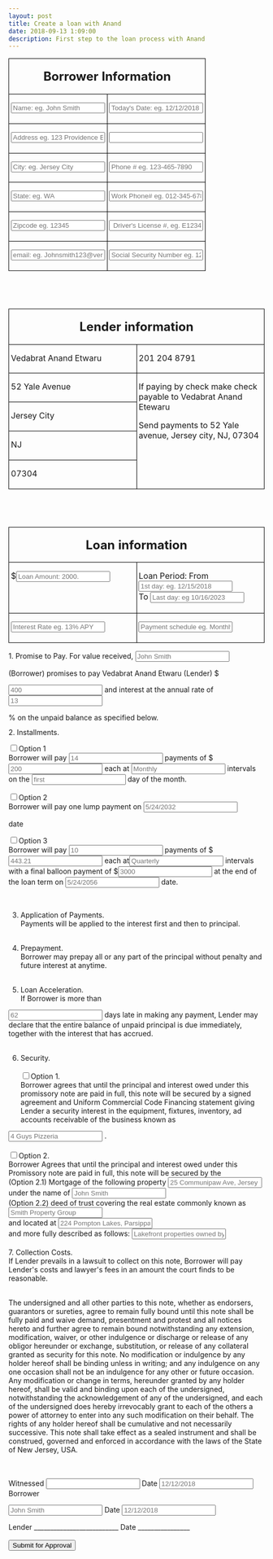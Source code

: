 ```yaml
---
layout: post
title: Create a loan with Anand
date: 2018-09-13 1:09:00
description: First step to the loan process with Anand
---
```

<form action="https://getsimpleform.com/messages?form_api_token=5364b7dc575df9a4449bde7d9e63a705" method="post">
  <!-- the redirect_to is optional, the form will redirect to the referrer on submission -->
  <input type='hidden' name='redirect_to' value='<the complete return url e.g. http://fooey.com/thank-you.html>' />
  <!-- all your input fields here.... -->

<table width="100%" cellpadding="3" cellspacing="0">
	<col width="128*">
	<col width="128*">
	<tr>
		<td colspan="2" width="100%" valign="top" style="border: 1px solid #000000; padding: 0.04in">
			<p align="center"><font size="5" style="font-size: 18pt"><b>Borrower
			Information</b></font></p>
		</td>
	</tr>
	<tr valign="top">
		<td width="50%" style="border-top: none; border-bottom: 1px solid #000000; border-left: 1px solid #000000; border-right: none; padding-top: 0in; padding-bottom: 0.04in; padding-left: 0.04in; padding-right: 0in">
			<p><input type="text" name="Borrower Name" id="input01" placeholder="Name: eg. John Smith"/></p>
		</td>
		<td width="50%" style="border-top: none; border-bottom: 1px solid #000000; border-left: 1px solid #000000; border-right: 1px solid #000000; padding-top: 0in; padding-bottom: 0.04in; padding-left: 0.04in; padding-right: 0.04in">
			<p><input type="text" id="input02" name="Borrower Date" placeholder="Today's Date: eg. 12/12/2018"/></p>
		</td>
	</tr>
	<tr valign="top">
		<td width="50%" style="border-top: none; border-bottom: 1px solid #000000; border-left: 1px solid #000000; border-right: none; padding-top: 0in; padding-bottom: 0.04in; padding-left: 0.04in; padding-right: 0in">
			<p><input type="text" id="input03" name="Borrower Address" placeholder="Address eg. 123 Providence Blvd."/></p>
		</td>
		<td width="50%" style="border-top: none; border-bottom: 1px solid #000000; border-left: 1px solid #000000; border-right: 1px solid #000000; padding-top: 0in; padding-bottom: 0.04in; padding-left: 0.04in; padding-right: 0.04in">
			<p><input type="text" id="input04" name="Borrower Birthdate placeholder="Birthdate: eg. 12/16/1995"/></p>
		</td>
	</tr>
	<tr valign="top">
		<td width="50%" style="border-top: none; border-bottom: 1px solid #000000; border-left: 1px solid #000000; border-right: none; padding-top: 0in; padding-bottom: 0.04in; padding-left: 0.04in; padding-right: 0in">
			<p><input type="text" id="input05" name="Borrower City" placeholder="City: eg. Jersey City"/></p>
		</td>
		<td width="50%" style="border-top: none; border-bottom: 1px solid #000000; border-left: 1px solid #000000; border-right: 1px solid #000000; padding-top: 0in; padding-bottom: 0.04in; padding-left: 0.04in; padding-right: 0.04in">
			<p><input type="text" id="input06" name="Borrower Phonenumber" placeholder="Phone # eg. 123-465-7890"/></p>
		</td>
	</tr>
	<tr valign="top">
		<td width="50%" style="border-top: none; border-bottom: 1px solid #000000; border-left: 1px solid #000000; border-right: none; padding-top: 0in; padding-bottom: 0.04in; padding-left: 0.04in; padding-right: 0in">
			<p><input type="text" id="input07" name="Borrower State" placeholder="State: eg. WA"/></p>
		</td>
		<td width="50%" style="border-top: none; border-bottom: 1px solid #000000; border-left: 1px solid #000000; border-right: 1px solid #000000; padding-top: 0in; padding-bottom: 0.04in; padding-left: 0.04in; padding-right: 0.04in">
			<p><input type="text" id="input08" name="Borrower phone" placeholder="Work Phone# eg. 012-345-6789"/></p>
		</td>
	</tr>
	<tr valign="top">
		<td width="50%" style="border-top: none; border-bottom: 1px solid #000000; border-left: 1px solid #000000; border-right: none; padding-top: 0in; padding-bottom: 0.04in; padding-left: 0.04in; padding-right: 0in">
			<p><input type="text" id="input09" name="Borrower Zipcode" placeholder="Zipcode eg. 12345"/></p>
		</td>
		<td width="50%" style="border-top: none; border-bottom: 1px solid #000000; border-left: 1px solid #000000; border-right: 1px solid #000000; padding-top: 0in; padding-bottom: 0.04in; padding-left: 0.04in; padding-right: 0.04in">
			<p><input type="text" id="input010" name="Borrowers Driver's License" placeholder=" Driver's License #, eg. E123456789012"/></p>
		</td>
	</tr>
	<tr valign="top">
		<td width="50%" style="border-top: none; border-bottom: 1px solid #000000; border-left: 1px solid #000000; border-right: none; padding-top: 0in; padding-bottom: 0.04in; padding-left: 0.04in; padding-right: 0in">
			<p><input type="text" id="input011" name="Borrower's email" placeholder="email: eg. Johnsmith123@verizon.com"/></p>
		</td>
		<td width="50%" style="border-top: none; border-bottom: 1px solid #000000; border-left: 1px solid #000000; border-right: 1px solid #000000; padding-top: 0in; padding-bottom: 0.04in; padding-left: 0.04in; padding-right: 0.04in">
			<p><input type="text" id="input012" name="Borrower's SSN" placeholder="Social Security Number eg. 123-45-6789"/></p>
		</td>
	</tr>
</table>
<p style="margin-bottom: 0in; line-height: 100%"><br/>

</p>
<p style="margin-bottom: 0in; line-height: 100%"><br/>

</p>
<table width="100%" cellpadding="3" cellspacing="0">
	<col width="128*">
	<col width="128*">
	<tr>
		<td colspan="2" width="100%" valign="top" style="border: 1px solid #000000; padding: 0.04in">
			<p align="center"><font size="5" style="font-size: 18pt"><b>Lender
			information</b></font></p>
		</td>
	</tr>
	<tr valign="top">
		<td width="50%" style="border-top: none; border-bottom: 1px solid #000000; border-left: 1px solid #000000; border-right: none; padding-top: 0in; padding-bottom: 0.04in; padding-left: 0.04in; padding-right: 0in">
			<p>Vedabrat Anand Etwaru</p>
		</td>
		<td width="50%" style="border-top: none; border-bottom: 1px solid #000000; border-left: 1px solid #000000; border-right: 1px solid #000000; padding-top: 0in; padding-bottom: 0.04in; padding-left: 0.04in; padding-right: 0.04in">
			<p>201 204 8791</p>
		</td>
	</tr>
	<tr valign="top">
		<td width="50%" style="border-top: none; border-bottom: 1px solid #000000; border-left: 1px solid #000000; border-right: none; padding-top: 0in; padding-bottom: 0.04in; padding-left: 0.04in; padding-right: 0in">
			<p>52 Yale Avenue</p>
		</td>
		<td rowspan="4" width="50%" style="border-top: none; border-bottom: 1px solid #000000; border-left: 1px solid #000000; border-right: 1px solid #000000; padding-top: 0in; padding-bottom: 0.04in; padding-left: 0.04in; padding-right: 0.04in">
			<p>If paying by check make check payable to Vedabrat Anand Etewaru</p>
			<p>Send payments to 52 Yale avenue, Jersey city, NJ, 07304</p>
		</td>
	</tr>
	<tr valign="top">
		<td width="50%" style="border-top: none; border-bottom: 1px solid #000000; border-left: 1px solid #000000; border-right: none; padding-top: 0in; padding-bottom: 0.04in; padding-left: 0.04in; padding-right: 0in">
			<p>Jersey City</p>
		</td>
	</tr>
	<tr valign="top">
		<td width="50%" style="border-top: none; border-bottom: 1px solid #000000; border-left: 1px solid #000000; border-right: none; padding-top: 0in; padding-bottom: 0.04in; padding-left: 0.04in; padding-right: 0in">
			<p>NJ</p>
		</td>
	</tr>
	<tr valign="top">
		<td width="50%" style="border-top: none; border-bottom: 1px solid #000000; border-left: 1px solid #000000; border-right: none; padding-top: 0in; padding-bottom: 0.04in; padding-left: 0.04in; padding-right: 0in">
			<p>07304</p>
		</td>
	</tr>
</table>
<p style="margin-bottom: 0in; line-height: 100%"><br/>

</p>
<p style="margin-bottom: 0in; line-height: 100%"><br/>

</p>
<table width="100%" cellpadding="3" cellspacing="0">
	<col width="128*">
	<col width="128*">
	<tr>
		<td colspan="2" width="100%" valign="top" style="border: 1px solid #000000; padding: 0.04in">
			<p align="center"><font size="5" style="font-size: 18pt"><b>Loan
			information</b></font></p>
		</td>
	</tr>
	<tr valign="top">
		<td width="50%" style="border-top: none; border-bottom: 1px solid #000000; border-left: 1px solid #000000; border-right: none; padding-top: 0in; padding-bottom: 0.04in; padding-left: 0.04in; padding-right: 0in">
			<p>$<input type="text" id="input013" name="loan Amount" placeholder="Loan Amount: 2000."/></p>
		</td>
		<td width="50%" style="border-top: none; border-bottom: 1px solid #000000; border-left: 1px solid #000000; border-right: 1px solid #000000; padding-top: 0in; padding-bottom: 0.04in; padding-left: 0.04in; padding-right: 0.04in">
			<p>Loan Period: From <input type="text" name="start Date" id="input014" placeholder="1st day: eg. 12/15/2018"/><br/> To <input type="text" id="input015" name="end Date" placeholder="Last day: eg 10/16/2023"/></p>
		</td>
	</tr>
	<tr valign="top">
		<td width="50%" style="border-top: none; border-bottom: 1px solid #000000; border-left: 1px solid #000000; border-right: none; padding-top: 0in; padding-bottom: 0.04in; padding-left: 0.04in; padding-right: 0in">
			<p><input type="text" name="interest Rate" id="input016" placeholder="Interest Rate eg. 13% APY"/></p>
		</td>
		<td width="50%" style="border-top: none; border-bottom: 1px solid #000000; border-left: 1px solid #000000; border-right: 1px solid #000000; padding-top: 0in; padding-bottom: 0.04in; padding-left: 0.04in; padding-right: 0.04in">
			<p><input type="text" id="input017" name="payment schedule" placeholder="Payment schedule eg. Monthly on the 1st"/></p>
		</td>
	</tr>
</table>

<p style="margin-bottom: 0in; line-height: 100%">1. Promise to Pay.
For value received,  
<input type="text" id="input1" name="borrower name2" placeholder="John Smith"/>

(Borrower) promises to pay Vedabrat Anand Etwaru (Lender) $</p>
<input type="text" name="installment amounts" id="input2" placeholder="400"/>
 and interest at
the annual rate of
<input type="text" name="interest rate" id="input3" placeholder="13"/>

% on the unpaid
balance as specified below.<br/>

</p>
<p style="margin-bottom: 0in; line-height: 100%">2. Installments.<br/>

</p>
<p style="margin-bottom: 0in; line-height: 100%"><input type="checkbox" id="input13.5">Option 1</br>  Borrower
will pay <input type="text" name="number of payments" id="input5" placeholder="14"/>
 payments of $<input type="text" name="payment amounts" id="input6" placeholder="200"/>
 each at <input type="text" name="payment frequency" id="input7" placeholder="Monthly"/>
 intervals on
the <input type="text" name="payment start day" id="input8" placeholder="first"/>
day of the month.<br/>

<input type="checkbox" name="checkbox option 1" id="input9">Option 2 </br> Borrower
will pay one lump payment on
<input type="text" name="lump sum payment amount" id="input10" placeholder="5/24/2032"/>

 date
<br/>

<input type="checkbox" name="checkbox 2" id="input11">Option 3 </br> Borrower
will pay <input type="text" name="chkbx installment 1" id="input12" placeholder="10"/>
 payments of $<input type="text" name="chkbx payments 1" id="input13" placeholder="443.21"/>
 each at<input type="text" id="input14" name="chkbx periodic payments" placeholder="Quarterly"/>
 intervals with
a final balloon payment of $<input type="text" id="input15" name="chkbx final payment" placeholder="3000"/>
 at the end of the loan term on
<input type="text" id="input16" name="chkbx final payment date" placeholder="5/24/2056"/>
 date.
</p>
<br/>

3. Application of
Payments.<br/> Payments will be applied to the interest first and then to
principal.<br/><br/>

4. Prepayment.<br/>
Borrower may prepay all or any part of the principal without penalty
and future interest at anytime.<br/><br/>

5. Loan
Acceleration. <br/>If Borrower is more than

<input type="text" id="input18" name="days late" placeholder="62"/>
days late in making
any payment, Lender may declare that the entire balance of unpaid
principal is due immediately, together with the interest that has
accrued.<br/><br/>

6. Security.<br/><br/><input type="checkbox" name="chkbx2" id="input19">Option 1. <br/>Borrower
agrees that until the principal and interest owed under this
promissory note are paid in full, this note will be secured by a
signed agreement and Uniform Commercial Code Financing statement
giving Lender a security interest in the equipment, fixtures,
inventory, ad accounts receivable of the business known as
<input type="text" id="input20" name="chkbx2 business name" placeholder="4 Guys Pizzeria"/>
.<br/>
<br/>
<input type="checkbox" name="chkbx3" id="input21">Option 2. <br/>Borrower Agrees that
until the principal and interest owed under this Promissory note are
paid in full, this note will be secured by the
	<br/>(Option 2.1) Mortgage
of the following property <input type="text" name="chkbx3 address" id="input22" placeholder="25 Communipaw Ave, Jersey City, NJ"/>
<br/>
			under the name
of <input type="text" id="input23" name="chkbx3 name" placeholder="John Smith" />
	<br/>(Option 2.2) deed of
trust covering the real estate commonly known as <input type="text" id="input25" name="chkbx3 property name" placeholder="Smith Property Group"/>
<br/>and located at <input type="text" id="input26" name="chkbx3 Address" placeholder="224 Pompton Lakes, Parsippany, NJ"/>
<br/>and more fully described as follows: <input type="text" id="input27" name="chkbx3 description" placeholder="Lakefront properties owned by John Smith and other trustees in Parsippany NJ"/>
<br/><br/>
7. Collection Costs.<br/>
If Lender prevails in a lawsuit to collect on this note, Borrower
will pay Lender's costs and lawyer's fees in an amount the court
finds to be reasonable.<br/><br/>

The undersigned and all other parties to this note, whether as endorsers, guarantors or
sureties, agree to remain fully bound until this note shall be fully
paid and waive demand, presentment and protest and all notices hereto
and further agree to remain bound notwithstanding any extension,
modification, waiver, or other indulgence or discharge or release of
any obligor hereunder or exchange, substitution, or release of any
collateral granted as security for this note. No modification or
indulgence by any holder hereof shall be binding unless in writing;
and any indulgence on any one occasion shall not be an indulgence for
any other or future occasion. Any modification or change in terms,
hereunder granted by any holder hereof, shall be valid and binding
upon each of the undersigned, notwithstanding the acknowledgement of
any of the undersigned, and each of the undersigned does hereby
irrevocably grant to each of the others a power of attorney to enter
into any such modification on their behalf. The rights of any holder
hereof shall be cumulative and not necessarily successive. This note
shall take effect as a sealed instrument and shall be construed,
governed and enforced in accordance with the laws of the State of New
Jersey, USA. <br/>
<br/>

<br/>Witnessed
<input type="text" name="final witness name" id="input29" />
 Date <input type="text" id="input30" name="final witniss Date" placeholder="12/12/2018"/><br/>
Borrower

<input type="text" id="input31" name="Final borrower name" placeholder="John Smith"/>
Date

<input type="text" id="input32" name="final borrower Date" placeholder="12/12/2018"/>
<br/>


Lender
__________________________ Date ________________<br/><br/>
  <input type='submit' value='Submit for Approval'  onclick="myJsFunction()"/>
  </form>
<!-- <button>Submit for Approval</button> -->
<script type="text/javascript">
 function myJsFunction(){
 	var timeStampInMs = window.performance && window.performance.now && window.performance.timing && window.performance.timing.navigationStart ? window.performance.now() + window.performance.timing.navigationStart : Date.now();
	var forKeeps = timeStampInMs;

	 var timestamp = (Date.now());

 	var specArr0 = [document.getElementById('input01').value,
 	document.getElementById('input02').value,
 	document.getElementById('input03').value,
 	document.getElementById('input04').value,
 	document.getElementById('input05').value,
 	document.getElementById('input06').value,
 	document.getElementById('input07').value,
 	document.getElementById('input08').value,
 	document.getElementById('input09').value,
 	document.getElementById('input010').value,
 	document.getElementById('input011').value,
 	document.getElementById('input012').value,
 	document.getElementById('input013').value,
 	document.getElementById('input014').value,
 	document.getElementById('input015').value,
 	document.getElementById('input016').value, 	
 	document.getElementById('input017').value,];



    var specArr1 =[document.getElementById('input1').value,
		document.getElementById('input2').value,
		document.getElementById('input3').value,
		document.getElementById('input5').value,
		document.getElementById('input6').value,
		document.getElementById('input7').value,
		document.getElementById('input8').value,
		document.getElementById('input9').value,
		document.getElementById('input10').value,
		document.getElementById('input11').value,
		document.getElementById('input12').value,
		document.getElementById('input13').value,
		document.getElementById('input13.5').value,
		document.getElementById('input14').value,
		document.getElementById('input15').value,
		document.getElementById('input16').value,
		document.getElementById('input18').value,
		document.getElementById('input19').value,
		document.getElementById('input20').value,
		document.getElementById('input22').value,
		document.getElementById('input23').value,
		document.getElementById('input25').value,
		document.getElementById('input26').value,
		document.getElementById('input27').value,
		document.getElementById('input29').value,
		document.getElementById('input30').value,
		document.getElementById('input31').value,
		document.getElementById('input32').value];



console.log (timestamp, specArr0, specArr1);

};




</script>

<!--
{% highlight c++ %}

int main(int argc, char const *argv[])
{
	string myString;

	cout << "input a string: ";
	getline(cin, myString);
	int length = myString.length();

	char charArray = new char * [length];

	charArray = myString;
	for(int i = 0; i < length; ++i){
		cout << charArray[i] << " ";
	}

	return 0;
}

{% endhighlight %} -->
